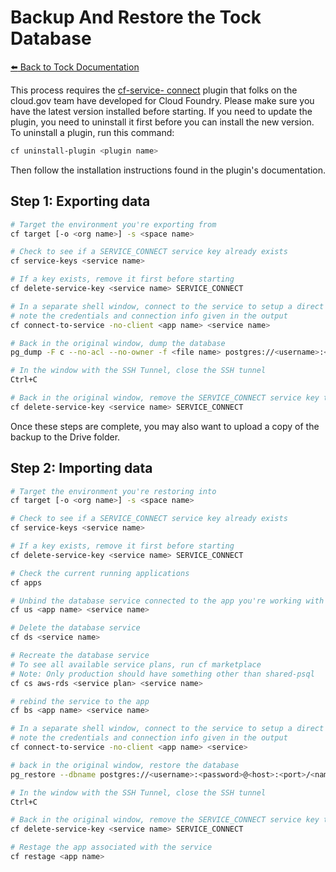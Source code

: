 # Backup And Restore the Tock Database

[:arrow_left: Back to Tock Documentation](../docs)

This process requires the [cf-service-
connect](https://github.com/18F/cf-service-connect) plugin that folks on the
cloud.gov team have developed for Cloud Foundry. Please make sure you have the
latest version installed before starting. If you need to update the plugin, you
need to uninstall it first before you can install the new version. To uninstall
a plugin, run this command:

```bash
cf uninstall-plugin <plugin name>
```

Then follow the installation instructions found in the plugin's documentation.

## Step 1: Exporting data

```bash
# Target the environment you're exporting from
cf target [-o <org name>] -s <space name>

# Check to see if a SERVICE_CONNECT service key already exists
cf service-keys <service name>

# If a key exists, remove it first before starting
cf delete-service-key <service name> SERVICE_CONNECT

# In a separate shell window, connect to the service to setup a direct SSH tunnel and leave it running
# note the credentials and connection info given in the output
cf connect-to-service -no-client <app name> <service name>

# Back in the original window, dump the database
pg_dump -F c --no-acl --no-owner -f <file name> postgres://<username>:<password>@<host>:<port>/<name>

# In the window with the SSH Tunnel, close the SSH tunnel
Ctrl+C

# Back in the original window, remove the SERVICE_CONNECT service key to keep things clean
cf delete-service-key <service name> SERVICE_CONNECT
```

Once these steps are complete, you may also want to upload a copy of the backup to the Drive folder.

## Step 2: Importing data

```bash
# Target the environment you're restoring into
cf target [-o <org name>] -s <space name>

# Check to see if a SERVICE_CONNECT service key already exists
cf service-keys <service name>

# If a key exists, remove it first before starting
cf delete-service-key <service name> SERVICE_CONNECT

# Check the current running applications
cf apps

# Unbind the database service connected to the app you're working with
cf us <app name> <service name>

# Delete the database service
cf ds <service name>

# Recreate the database service
# To see all available service plans, run cf marketplace
# Note: Only production should have something other than shared-psql
cf cs aws-rds <service plan> <service name>

# rebind the service to the app
cf bs <app name> <service name>

# In a separate shell window, connect to the service to setup a direct SSH tunnel and leave it running
# note the credentials and connection info given in the output
cf connect-to-service -no-client <app name> <service>

# back in the original window, restore the database
pg_restore --dbname postgres://<username>:<password>@<host>:<port>/<name> --no-acl --no-owner <file name>

# In the window with the SSH Tunnel, close the SSH tunnel
Ctrl+C

# Back in the original window, remove the SERVICE_CONNECT service key to keep things clean
cf delete-service-key <service name> SERVICE_CONNECT

# Restage the app associated with the service
cf restage <app name>
```
